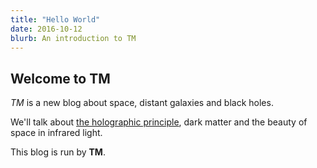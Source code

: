 ```yaml
---
title: "Hello World"
date: 2016-10-12
blurb: An introduction to TM
---
```


## Welcome to TM

*TM* is a new blog about space, distant galaxies and black holes.

We'll talk about [the holographic principle](https://en.wikipedia.org/wiki/Holographic_principle), dark matter and the beauty of space in infrared light.

This blog is run by **TM**.